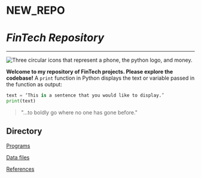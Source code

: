# NEW_REPO

# *FinTech Repository* 
---
![Three circular icons that represent a phone, the python logo, and money.](images/fintech.png)

**Welcome to my repository of FinTech projects. Please explore the codebase!**
A `print` function in Python displays the text or variable passed in the function as output:

```python
text = ‘This is a sentence that you would like to display.’
print(text)
```
>"...to boldly go where no one has gone before."

## Directory

[Programs](code)

[Data files](data)

[References](references)
